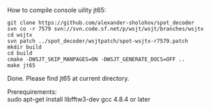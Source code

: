 How to compile console uility jt65:

```
git clone https://github.com/alexander-sholohov/spot_decoder
svn co -r 7579 svn://svn.code.sf.net/p/wsjt/wsjt/branches/wsjtx
cd wsjtx
svn patch ../spot_decoder/wsjtpatch/spot-wsjtx-r7579.patch 
mkdir build
cd build
cmake -DWSJT_SKIP_MANPAGES=ON -DWSJT_GENERATE_DOCS=OFF ..
make jt65
```

Done. Please find jt65 at current directory.  

Prerequirements:  
sudo apt-get install libfftw3-dev 
gcc 4.8.4 or later
